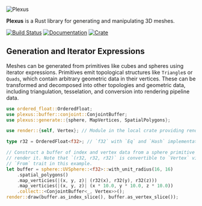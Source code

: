 ![Plexus](https://raw.githubusercontent.com/olson-sean-k/plexus/master/doc/plexus.png)

**Plexus** is a Rust library for generating and manipulating 3D meshes.

[![Build Status](https://travis-ci.org/olson-sean-k/plexus.svg?branch=master)](https://travis-ci.org/olson-sean-k/plexus)
[![Documentation](https://docs.rs/plexus/badge.svg)](https://docs.rs/plexus)
[![Crate](https://img.shields.io/crates/v/plexus.svg)](https://crates.io/crate/plexus)

## Generation and Iterator Expressions

Meshes can be generated from primitives like cubes and spheres using iterator
expressions. Primitives emit topological structures like `Triangle`s or
`Quads`, which contain arbitrary geometric data in their vertices. These can be
transformed and decomposed into other topologies and geometric data, including
triangulation, tesselation, and conversion into rendering pipeline data.

```rust
use ordered_float::OrderedFloat;
use plexus::buffer::conjoint::ConjointBuffer;
use plexus::generate::{sphere, MapVertices, SpatialPolygons};

use render::{self, Vertex}; // Module in the local crate providing rendering.

type r32 = OrderedFloat<f32>; // `f32` with `Eq` and `Hash` implementations.

// Construct a buffer of index and vertex data from a sphere primitive and
// render it. Note that `(r32, r32, r32)` is convertible to `Vertex` via the
// `From` trait in this example.
let buffer = sphere::UVSphere::<f32>::with_unit_radius(16, 16)
    .spatial_polygons()
    .map_verticies(|(x, y, z)| (r32(x), r32(y), r32(z)))
    .map_verticies(|(x, y, z)| (x * 10.0, y * 10.0, z * 10.0))
    .collect::<ConjointBuffer<_, Vertex>>();
render::draw(buffer.as_index_slice(), buffer.as_vertex_slice());
```

